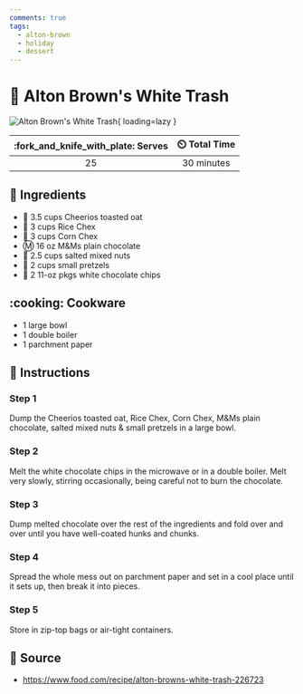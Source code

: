 ```yaml
---
comments: true
tags:
  - alton-brown
  - holiday
  - dessert
---
```

# :chocolate_bar: Alton Brown's White Trash

![Alton Brown's White Trash](../assets/images/alton-brown's-white-trash.jpg){ loading=lazy }

| :fork_and_knife_with_plate: Serves | :timer_clock: Total Time |
|:----------------------------------:|:-----------------------: |
| 25 | 30 minutes |

## :salt: Ingredients

- :bowl_with_spoon: 3.5 cups Cheerios toasted oat
- :bowl_with_spoon: 3 cups Rice Chex
- :bowl_with_spoon: 3 cups Corn Chex
- :m: 16 oz M&Ms plain chocolate
- :peanuts: 2.5 cups salted mixed nuts
- :pretzel: 2 cups small pretzels
- :chocolate_bar: 2 11-oz pkgs white chocolate chips

## :cooking: Cookware

- 1 large bowl
- 1 double boiler
- 1 parchment paper

## :pencil: Instructions

### Step 1

Dump the Cheerios toasted oat, Rice Chex, Corn Chex, M&Ms plain chocolate, salted mixed nuts & small pretzels in a large
bowl.

### Step 2

Melt the white chocolate chips in the microwave or in a double boiler. Melt very slowly, stirring occasionally, being
careful not to burn the chocolate.

### Step 3

Dump melted chocolate over the rest of the ingredients and fold over and over until you have well-coated hunks and
chunks.

### Step 4

Spread the whole mess out on parchment paper and set in a cool place until it sets up, then break it into pieces.

### Step 5

Store in zip-top bags or air-tight containers.

## :link: Source

- <https://www.food.com/recipe/alton-browns-white-trash-226723>
